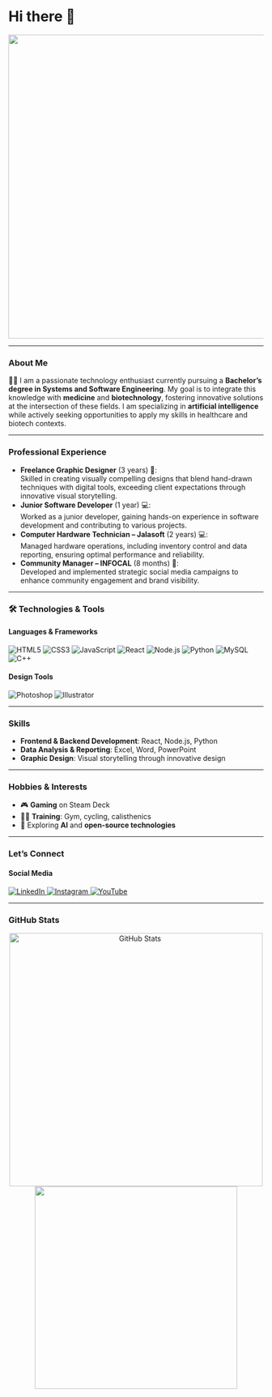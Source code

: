 # Hi there 👋 

<div align="center">
  <img src="https://i.giphy.com/media/v1.Y2lkPTc5MGI3NjExdGhjamdocGFpbzd0bml3MHk5emZrZmJjbDA0enV6bDF3bHZ0eHJ6NCZlcD12MV9pbnRlcm5hbF9naWZfYnlfaWQmY3Q9Zw/WUDYwXlwtvRaE/giphy.gif" width="600"/>
</div>

---

### **About Me**  
👨‍💻 I am a passionate technology enthusiast currently pursuing a **Bachelor’s degree in Systems and Software Engineering**. My goal is to integrate this knowledge with **medicine** and **biotechnology**, fostering innovative solutions at the intersection of these fields. I am specializing in **artificial intelligence** while actively seeking opportunities to apply my skills in healthcare and biotech contexts.

---

### **Professional Experience**  
- **Freelance Graphic Designer** (3 years) 🎨:  
  Skilled in creating visually compelling designs that blend hand-drawn techniques with digital tools, exceeding client expectations through innovative visual storytelling.  
- **Junior Software Developer** (1 year) 💻:  
  Worked as a junior developer, gaining hands-on experience in software development and contributing to various projects.  
- **Computer Hardware Technician – Jalasoft** (2 years) 💻:  
  Managed hardware operations, including inventory control and data reporting, ensuring optimal performance and reliability.  
- **Community Manager – INFOCAL** (8 months) 📱:  
  Developed and implemented strategic social media campaigns to enhance community engagement and brand visibility.  

---

### 🛠️ Technologies & Tools

#### **Languages & Frameworks**
<div>
  <img src="https://img.shields.io/badge/HTML5-E34F26?style=flat-square&logo=html5&logoColor=white" alt="HTML5" />
  <img src="https://img.shields.io/badge/CSS3-1572B6?style=flat-square&logo=css3&logoColor=white" alt="CSS3" />
  <img src="https://img.shields.io/badge/JavaScript-F7DF1E?style=flat-square&logo=javascript&logoColor=black" alt="JavaScript" />
  <img src="https://img.shields.io/badge/React-61DAFB?style=flat-square&logo=react&logoColor=black" alt="React" />
  <img src="https://img.shields.io/badge/Node.js-339933?style=flat-square&logo=node.js&logoColor=white" alt="Node.js" />
  <img src="https://img.shields.io/badge/Python-3776AB?style=flat-square&logo=python&logoColor=white" alt="Python" />
  <img src="https://img.shields.io/badge/MySQL-005C84?style=flat-square&logo=mysql&logoColor=white" alt="MySQL" />
  <img src="https://img.shields.io/badge/C++-00599C?style=flat-square&logo=cplusplus&logoColor=white" alt="C++" />
</div>

#### **Design Tools**
<div>
  <img src="https://img.shields.io/badge/Photoshop-26C6DA?style=flat-square&logo=adobephotoshop&logoColor=white" alt="Photoshop" />
  <img src="https://img.shields.io/badge/Illustrator-FF9A00?style=flat-square&logo=adobeillustrator&logoColor=white" alt="Illustrator" />
</div>

---

### **Skills**  
- **Frontend & Backend Development**: React, Node.js, Python  
- **Data Analysis & Reporting**: Excel, Word, PowerPoint  
- **Graphic Design**: Visual storytelling through innovative design  

---

### **Hobbies & Interests**  
- 🎮 **Gaming** on Steam Deck  
- 🚴‍♂️ **Training**: Gym, cycling, calisthenics  
- 🌱 Exploring **AI** and **open-source technologies**  

---

### **Let’s Connect**  
#### **Social Media**
<div>
  <a href="https://www.linkedin.com/in/julio-miranda-7056a61a4/">
    <img src="https://img.shields.io/badge/LinkedIn-0A66C2?style=flat-square&logo=linkedin&logoColor=white" alt="LinkedIn" />
  </a>
  <a href="https://www.instagram.com/soy.julemiranda/">
    <img src="https://img.shields.io/badge/Instagram-E4405F?style=flat-square&logo=instagram&logoColor=white" alt="Instagram" />
  </a>
  <a href="https://youtube.com/@unit_test?si=O0ybW-OUv6FSt-Zp">
    <img src="https://img.shields.io/badge/YouTube-FF0000?style=flat-square&logo=youtube&logoColor=white" alt="YouTube" />
  </a>
</div>

---

### **GitHub Stats**  
<div align="center">
  <img src="https://github-readme-stats.vercel.app/api?username=Mackl3mor3&show_icons=true&theme=radical" alt="GitHub Stats" width="500"/>
</div>

<div align="center">
  <img src="https://media.giphy.com/media/xUPGcguWZHRC2HyBRS/giphy.gif" width="400"/>
</div>



